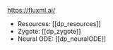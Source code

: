 https://fluxml.ai/

- Resources: [[dp_resources]]
- Zygote: [[dp_zygote]]
- Neural ODE: [[dp_neuralODE]] 